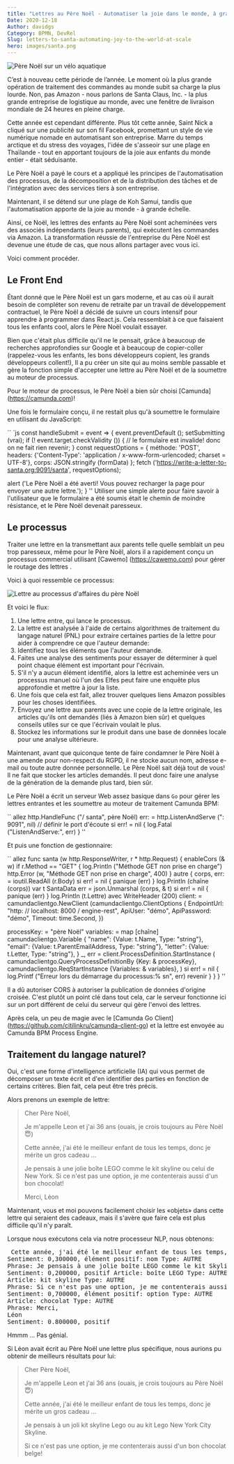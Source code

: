 ```yaml
---
title: "Lettres au Père Noël - Automatiser la joie dans le monde, à grande échelle"
Date: 2020-12-18
Author: davidgs
Category: BPMN, DevRel
Slug: letters-to-santa-automating-joy-to-the-world-at-scale
hero: images/santa.png
---
```


![Père Noël sur un vélo aquatique](/posts/category/camunda/slack-imgs.com-2-1024x639.jpeg)

C’est à nouveau cette période de l’année. Le moment où la plus grande opération de traitement des commandes au monde subit sa charge la plus lourde. Non, pas Amazon - nous parlons de Santa Claus, Inc. - la plus grande entreprise de logistique au monde, avec une fenêtre de livraison mondiale de 24 heures en pleine charge.

Cette année est cependant différente. Plus tôt cette année, Saint Nick a cliqué sur une publicité sur son fil Facebook, promettant un style de vie numérique nomade en automatisant son entreprise. Marre du temps arctique et du stress des voyages, l'idée de s'asseoir sur une plage en Thaïlande - tout en apportant toujours de la joie aux enfants du monde entier - était séduisante.

Le Père Noël a payé le cours et a appliqué les principes de l'automatisation des processus, de la décomposition et de la distribution des tâches et de l'intégration avec des services tiers à son entreprise.

Maintenant, il se détend sur une plage de Koh Samui, tandis que l'automatisation apporte de la joie au monde - à grande échelle.

Ainsi, ce Noël, les lettres des enfants au Père Noël sont acheminées vers des associés indépendants (leurs parents), qui exécutent les commandes via Amazon. La transformation réussie de l'entreprise du Père Noël est devenue une étude de cas, que nous allons partager avec vous ici.

Voici comment procéder.

## Le Front End

Étant donné que le Père Noël est un gars moderne, et au cas où il aurait besoin de compléter son revenu de retraite par un travail de développement contractuel, le Père Noël a décidé de suivre un cours intensif pour apprendre à programmer dans React.js. Cela ressemblait à ce que faisaient tous les enfants cool, alors le Père Noël voulait essayer.

Bien que c'était plus difficile qu'il ne le pensait, grâce à beaucoup de recherches approfondies sur Google et à beaucoup de copier-coller (rappelez-vous les enfants, les bons développeurs copient, les grands développeurs collent!), Il a pu créer un site qui au moins semble passable et gère la fonction simple d'accepter une lettre au Père Noël et de la soumettre au moteur de processus.

Pour le moteur de processus, le Père Noël a bien sûr choisi [Camunda] (https://camunda.com)!

Une fois le formulaire conçu, il ne restait plus qu'à soumettre le formulaire en utilisant du JavaScript:

`` `js
const handleSubmit = event => {
event.preventDefault ();
setSubmitting (vrai);
if (! event.target.checkValidity ()) {
// le formulaire est invalide! donc on ne fait rien
revenir;
}
const requestOptions = {
méthode: 'POST',
headers: {'Content-Type': 'application / x-www-form-urlencoded; charset = UTF-8'},
corps: JSON.stringify (formData)
};
fetch ('https://write-a-letter-to-santa.org:9091/santa', requestOptions);

alert ('Le Père Noël a été averti! Vous pouvez recharger la page pour envoyer une autre lettre.');
}
''
Utiliser une simple alerte pour faire savoir à l'utilisateur que le formulaire a été soumis était le chemin de moindre résistance, et le Père Noël devenait paresseux.

## Le processus

Traiter une lettre en la transmettant aux parents telle quelle semblait un peu trop paresseux, même pour le Père Noël, alors il a rapidement conçu un processus commercial utilisant [Cawemo] (https://cawemo.com) pour gérer le routage des lettres .

Voici à quoi ressemble ce processus:

![Lettre au processus d'affaires du père Noël](/posts/category/camunda/santa-1024x270.png)

Et voici le flux:

1) Une lettre entre, qui lance le processus.
2) La lettre est analysée à l'aide de certains algorithmes de traitement du langage naturel (PNL) pour extraire certaines parties de la lettre pour aider à comprendre ce que l'auteur demande:
1) Identifiez tous les éléments que l'auteur demande.
2) Faites une analyse des sentiments pour essayer de déterminer à quel point chaque élément est important pour l'écrivain.
3) S'il n'y a aucun élément identifié, alors la lettre est acheminée vers un processus manuel où l'un des Elfes peut faire une enquête plus approfondie et mettre à jour la liste.
4) Une fois que cela est fait, allez trouver quelques liens Amazon possibles pour les choses identifiées.
5) Envoyez une lettre aux parents avec une copie de la lettre originale, les articles qu'ils ont demandés (liés à Amazon bien sûr) et quelques conseils utiles sur ce que l'écrivain voulait le plus.
6) Stockez les informations sur le produit dans une base de données locale pour une analyse ultérieure.

Maintenant, avant que quiconque tente de faire condamner le Père Noël à une amende pour non-respect du RGPD, il ne stocke aucun nom, adresse e-mail ou toute autre donnée personnelle. Le Père Noël sait déjà tout de vous! Il ne fait que stocker les articles demandés. Il peut donc faire une analyse de la génération de la demande plus tard, bien sûr.

Le Père Noël a écrit un serveur Web assez basique dans `Go` pour gérer les lettres entrantes et les soumettre au moteur de traitement Camunda BPM:

`` allez
http.HandleFunc ("/ santa", père Noël)
err: = http.ListenAndServe (": 9091", nil) // définir le port d'écoute
si err! = nil {
log.Fatal ("ListenAndServe:", err)
}
''

Et puis une fonction de gestionnaire:

`` allez
func santa (w http.ResponseWriter, r * http.Request) {
enableCors (& w)
if r.Method == "GET" {
log.Println ("Méthode GET non prise en charge")
http.Error (w, "Méthode GET non prise en charge", 400)
} autre {
corps, err: = ioutil.ReadAll (r.Body)
si err! = nil {
panique (err)
}
log.Println (chaîne (corps))
var t SantaData
err = json.Unmarshal (corps, & t)
si err! = nil {
panique (err)
}
log.Println (t.Lettre)
avec WriteHeader (200)
client: = camundaclientgo.NewClient (camundaclientgo.ClientOptions {
EndpointUrl: "http: // localhost: 8000 / engine-rest",
ApiUser: "démo",
ApiPassword: "démo",
Timeout: time.Second,
})

processKey: = "père Noël"
variables: = map [chaîne] camundaclientgo.Variable {
"name": {Value: t.Name, Type: "string"},
"email": {Value: t.ParentEmailAddress, Type: "string"},
"letter": {Value: t.Letter, Type: "string"},
}
_, err = client.ProcessDefinition.StartInstance (
camundaclientgo.QueryProcessDefinitionBy {Key: & processKey},
camundaclientgo.ReqStartInstance {Variables: & variables},
)
si err! = nil {
log.Printf ("Erreur lors du démarrage du processus:% sn", err)
revenir
}
}
}
''

Il a dû autoriser CORS à autoriser la publication de données d'origine croisée. C'est plutôt un point clé dans tout cela, car le serveur fonctionne ici sur un port différent de celui du serveur qui gère l'envoi des lettres.

Après cela, un peu de magie avec le [Camunda Go Client] (https://github.com/citilinkru/camunda-client-go) et la lettre est envoyée au Camunda BPM Process Engine.

## Traitement du langage naturel?

Oui, c'est une forme d'intelligence artificielle (IA) qui vous permet de décomposer un texte écrit et d'en identifier des parties en fonction de certains critères. Bien fait, cela peut être très précis.

Alors prenons un exemple de lettre:

> Cher Père Noël,
>
> Je m'appelle Leon et j'ai 36 ans (ouais, je crois toujours au Père Noël 😇)
>
> Cette année, j'ai été le meilleur enfant de tous les temps, donc je mérite un gros cadeau ...
>
> Je pensais à une jolie boîte LEGO comme le kit skyline ou celui de New York. Si ce n'est pas une option, je me contenterais aussi d'un bon chocolat!
>
> Merci,
> Léon

Maintenant, vous et moi pouvons facilement choisir les «objets» dans cette lettre qui seraient des cadeaux, mais il s'avère que faire cela est plus difficile qu'il n'y paraît.

Lorsque nous exécutons cela via notre processeur NLP, nous obtenons:

<pre> Cette année, j'ai été le meilleur enfant de tous les temps, donc je mérite un gros cadeau ...
Sentiment: 0,300000, élément positif: nom Type: AUTRE
Phrase: Je pensais à une jolie boîte LEGO comme le kit Skyline ou celui de New York.
Sentiment: 0,200000, positif Article: boîte LEGO Type: AUTRE
Article: kit skyline Type: AUTRE
Phrase: Si ce n'est pas une option, je me contenterais aussi d'un bon chocolat!
Sentiment: 0,700000, élément positif: option Type: AUTRE
Article: chocolat Type: AUTRE
Phrase: Merci,
Léon
Sentiment: 0.800000, positif
</pre>
Hmmm ... Pas génial.

Si Léon avait écrit au Père Noël une lettre plus spécifique, nous aurions pu obtenir de meilleurs résultats pour lui:

> Cher Père Noël,
>
> Je m'appelle Leon et j'ai 36 ans (ouais, je crois toujours au Père Noël 😇)
>
> Cette année, j'ai été le meilleur enfant de tous les temps, donc je mérite un gros cadeau ...
>
> Je pensais à un joli kit skyline Lego ou au kit Lego New York City Skyline.
>
> Si ce n'est pas une option, je me contenterais aussi d'un bon chocolat belge!
